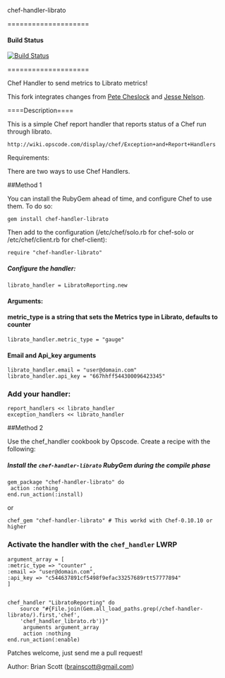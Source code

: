 chef-handler-librato

====================
#### Build Status
[![Build Status](https://travis-ci.org/bscott/chef-handler-librato.png?branch=master)](https://travis-ci.org/bscott/chef-handler-librato)

====================

Chef Handler to send metrics to Librato metrics!

This fork integrates changes from [Pete Cheslock](https://github.com/petecheslock) and [Jesse Nelson](https://github.com/spheromak).

====Description====

This is a simple Chef report handler that reports status of a Chef run through librato.

    http://wiki.opscode.com/display/chef/Exception+and+Report+Handlers

Requirements:


There are two ways to use Chef Handlers.

##Method 1

You can install the RubyGem ahead of time, and configure Chef to use them. To do so:

	gem install chef-handler-librato

Then add to the configuration (/etc/chef/solo.rb for chef-solo or /etc/chef/client.rb for chef-client):

	require "chef-handler-librato"

##### Configure the handler:

	librato_handler = LibratoReporting.new

#### Arguments:

#### metric_type is a string that sets the Metrics type in Librato, defaults to counter

	librato_handler.metric_type = "gauge"

#### Email and Api_key arguments

	librato_handler.email = "user@domain.com"
	librato_handler.api_key = "667hhff544300096423345"



### Add your handler:

	report_handlers << librato_handler
	exception_handlers << librato_handler

##Method 2

Use the chef_handler cookbook by Opscode. Create a recipe with the following:

##### Install the `chef-handler-librato` RubyGem during the compile phase

	gem_package "chef-handler-librato" do
 	 action :nothing
  	end.run_action(:install)
  
or 

	chef_gem "chef-handler-librato" # This workd with Chef-0.10.10 or higher

### Activate the handler with the `chef_handler` LWRP

	argument_array = [
	:metric_type => "counter" ,
	:email => "user@domain.com",
	:api_key => "c544637891cf5498f9efac33257689rtt57777894" 
	]
	

	chef_handler "LibratoReporting" do
		source "#{File.join(Gem.all_load_paths.grep(/chef-handler-librato/).first,'chef', 
  		'chef_handler_librato.rb')}"
 		 arguments argument_array
  		 action :nothing
	end.run_action(:enable)


Patches welcome, just send me a pull request!

Author: Brian Scott (brainscott@gmail.com)


